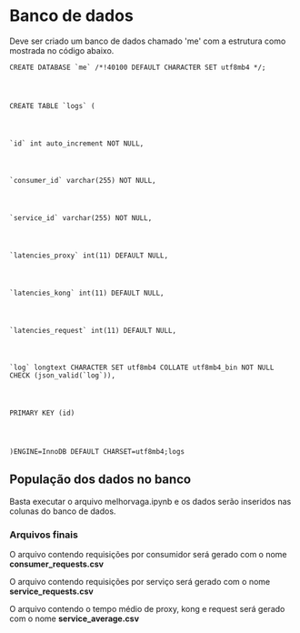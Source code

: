 <h1>Banco de dados</h1>
  
Deve ser criado um banco de dados chamado 'me' com a estrutura como mostrada no código abaixo.

<p><code>CREATE DATABASE `me` /*!40100 DEFAULT CHARACTER SET utf8mb4 */;</p>

<p>CREATE TABLE `logs` (</p>
  <p>`id` int auto_increment NOT NULL,</p>
  <p>`consumer_id` varchar(255) NOT NULL,</p>
  <p>`service_id` varchar(255) NOT NULL,</p>
  <p>`latencies_proxy` int(11) DEFAULT NULL,</p>
  <p>`latencies_kong` int(11) DEFAULT NULL,</p>
  <p>`latencies_request` int(11) DEFAULT NULL,</p>
  <p>`log` longtext CHARACTER SET utf8mb4 COLLATE utf8mb4_bin NOT NULL CHECK (json_valid(`log`)),</p>
  <p>PRIMARY KEY (id)</p>
  <p>)ENGINE=InnoDB DEFAULT CHARSET=utf8mb4;logs</code></p>

<h2>População dos dados no banco</h2>
  
Basta executar o arquivo melhorvaga.ipynb e os dados serão inseridos nas colunas do banco de dados.

<h3>Arquivos finais</h3>
  
<p>O arquivo contendo requisições por consumidor será gerado com o nome <b>consumer_requests.csv</b></p>
<p>O arquivo contendo requisições por serviço será gerado com o nome <b>service_requests.csv</b></p>
<p>O arquivo contendo o tempo médio de proxy, kong e request será gerado com o nome <b>service_average.csv</b></p>
